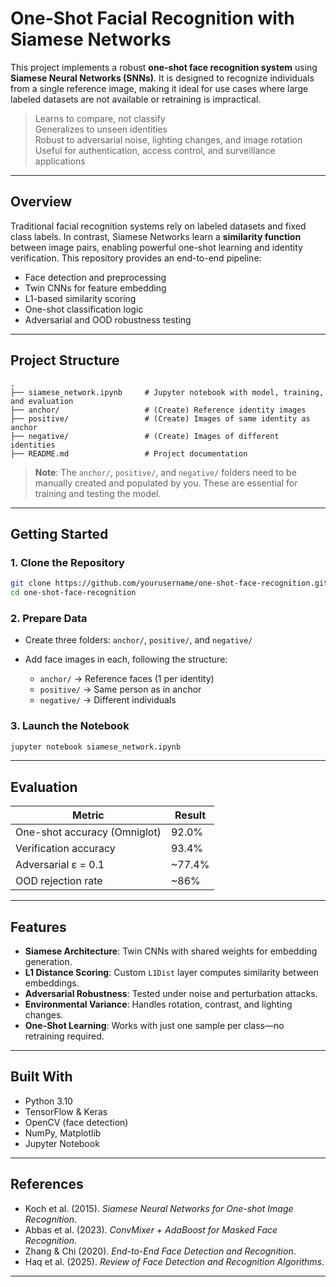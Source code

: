 
# One-Shot Facial Recognition with Siamese Networks

This project implements a robust **one-shot face recognition system** using **Siamese Neural Networks (SNNs)**. It is designed to recognize individuals from a single reference image, making it ideal for use cases where large labeled datasets are not available or retraining is impractical.

>  Learns to compare, not classify  
>  Generalizes to unseen identities  
>  Robust to adversarial noise, lighting changes, and image rotation  
>  Useful for authentication, access control, and surveillance applications

---

## Overview

Traditional facial recognition systems rely on labeled datasets and fixed class labels. In contrast, Siamese Networks learn a **similarity function** between image pairs, enabling powerful one-shot learning and identity verification. This repository provides an end-to-end pipeline:

- Face detection and preprocessing
- Twin CNNs for feature embedding
- L1-based similarity scoring
- One-shot classification logic
- Adversarial and OOD robustness testing

---

## Project Structure

```
.
├── siamese_network.ipynb     # Jupyter notebook with model, training, and evaluation
├── anchor/                   # (Create) Reference identity images
├── positive/                 # (Create) Images of same identity as anchor
├── negative/                 # (Create) Images of different identities
├── README.md                 # Project documentation
````

>  **Note**: The `anchor/`, `positive/`, and `negative/` folders need to be manually created and populated by you.
> These are essential for training and testing the model.

---

##  Getting Started

### 1. Clone the Repository

```bash
git clone https://github.com/yourusername/one-shot-face-recognition.git
cd one-shot-face-recognition
```

### 2. Prepare Data

* Create three folders: `anchor/`, `positive/`, and `negative/`
* Add face images in each, following the structure:

  * `anchor/` → Reference faces (1 per identity)
  * `positive/` → Same person as in anchor
  * `negative/` → Different individuals

### 3. Launch the Notebook

```bash
jupyter notebook siamese_network.ipynb
```

---

##  Evaluation

| **Metric**                   | **Result** |
| ---------------------------- | ---------- |
| One-shot accuracy (Omniglot) | 92.0%      |
| Verification accuracy        | 93.4%      |
| Adversarial ε = 0.1          | \~77.4%    |
| OOD rejection rate           | \~86%      |

---

##  Features

*  **Siamese Architecture**: Twin CNNs with shared weights for embedding generation.
*  **L1 Distance Scoring**: Custom `L1Dist` layer computes similarity between embeddings.
*  **Adversarial Robustness**: Tested under noise and perturbation attacks.
*  **Environmental Variance**: Handles rotation, contrast, and lighting changes.
*  **One-Shot Learning**: Works with just one sample per class—no retraining required.

---

##  Built With

* Python 3.10
* TensorFlow & Keras
* OpenCV (face detection)
* NumPy, Matplotlib
* Jupyter Notebook

---

##  References

* Koch et al. (2015). *Siamese Neural Networks for One-shot Image Recognition*.
* Abbas et al. (2023). *ConvMixer + AdaBoost for Masked Face Recognition*.
* Zhang & Chi (2020). *End-to-End Face Detection and Recognition*.
* Haq et al. (2025). *Review of Face Detection and Recognition Algorithms*.

---

